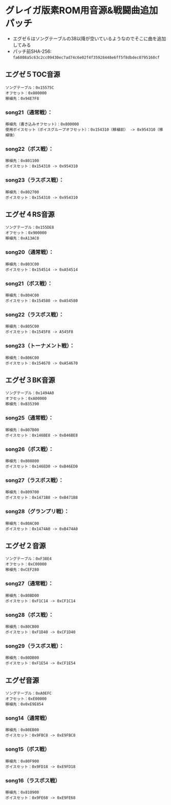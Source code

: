 # ﻿グレイガ版素ROM用音源&戦闘曲追加パッチ
* エグゼ６はソングテーブルの38以降が空いているようなのでそこに曲を追加してみる
* パッチ前SHA-256: `fa6808a5c63c2cc09430ec7ad74c6e02f4f35928448e6ff5f8dbdec0795160cf`

## エグゼ５TOC音源
	ソングテーブル：0x15575C
	オフセット：0x800000
	移植先：0x94E7F8

### song21（通常戦）：
	移植先（書き込みオフセット）：0x800000
	使用ボイスセット（ボイスグループオフセット）：0x154310（移植前） -> 0x954310（移植後）

### song22（ボス戦）：
	移植先：0x801100
	ボイスセット：0x154310 -> 0x954310

### song23（ラスボス戦）：
	移植先：0x802700
	ボイスセット：0x154310 -> 0x954310


## エグゼ４RS音源
	ソングテーブル：0x155DE8
	オフセット：0x900000
	移植先：0xA13AC0

### song20（通常戦）：
	移植先：0x803C00
	ボイスセット：0x154514 -> 0xA54514

### song21（ボス戦）：
	移植先：0x804C00
	ボイスセット：0x154580 -> 0xA54580

### song22（ラスボス戦）：
	移植先：0x805C00
	ボイスセット：0x1545F8 -> A545F8

### song23（トーナメント戦）：
	移植先：0x806C00
	ボイスセット：0x154670 -> 0xA54670


## エグゼ３BK音源
	ソングテーブル：0x1494A0
	オフセット：0xA00000
	移植先：0xB35390

### song25（通常戦）：
	移植先：0x807B00
	ボイスセット：0x146BE8 -> 0xB46BE8

### song26（ボス戦）：
	移植先：0x808800
	ボイスセット：0x146ED0 -> 0xB46ED0

### song27（ラスボス戦）：
	移植先：0x809700
	ボイスセット：0x1471B8 -> 0xB471B8

### song28（グランプリ戦）：
	移植先：0x80AC00
	ボイスセット：0x1474A0 -> 0xB474A0

## エグゼ２音源
	ソングテーブル：0xF38E4
	オフセット：0xC00000
	移植先：0xCEF280

### song27（通常戦）：
	移植先：0x80BD00
	ボイスセット：0xF1C14 -> 0xCF1C14

### song28（ボス戦）：
	移植先：0x80CB00
	ボイスセット：0xF1D40 -> 0xCF1D40

### song29（ラスボス戦）：
	移植先：0x80DB00
	ボイスセット：0xF1E54 -> 0xCF1E54


## エグゼ音源
	ソングテーブル：0xA0EFC
	オフセット：0xE00000
	移植先：0x0xE9E854

### song14（通常戦）
	移植先：0x80EB00
	ボイスセット：0x9FBC8 -> 0xE9FBC8

### song15（ボス戦）
	移植先：0x80F900
	ボイスセット：0x9FD18 -> 0xE9FD18

### song16（ラスボス戦）
	移植先：0x810900
	ボイスセット：0x9FE68 -> 0xE9FE68
